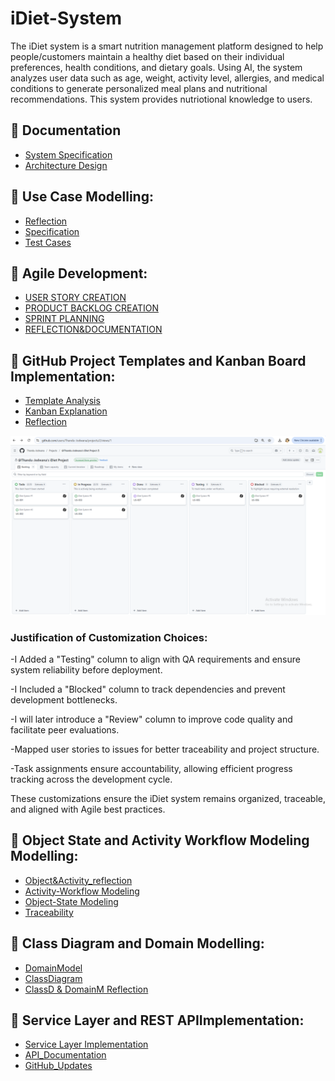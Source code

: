 # iDiet-System
The iDiet system is a smart nutrition management platform designed to help people/customers maintain a healthy diet based on their individual preferences, health conditions, and dietary goals. Using AI, the system analyzes user data such as age, weight, activity level, allergies, and medical conditions to generate personalized meal plans and nutritional recommendations.
This system provides nutriotional knowledge to users.



## 📄 Documentation
- [System Specification](SPECIFICATION.md)
- [Architecture Design](ARCHITECTURE.md)

## 📄 Use Case Modelling:
- [Reflection](REFLECTION.md)
- [Specification](Specification.md)
- [Test Cases](TEST-CASES.md)

## 📄 Agile Development:
- [USER STORY CREATION](USER-STORY-CREATION.md)
- [PRODUCT BACKLOG CREATION](PRODUCT-BACKLOG-CREATION.md)
- [SPRINT PLANNING](SPRINT-PLANNING.md)
- [REFLECTION&DOCUMENTATION](REFLECTION&DOCUMEMTATION.md)

## 📄 GitHub Project Templates and Kanban Board Implementation:
- [Template Analysis](template_analysis.md)
- [Kanban Explanation](kanban_explanation.md)
- [Reflection](reflection.md)

 ![Image Alt](https://github.com/Thandu-Jodwana/iDiet-System/blob/dcf1bae3f34f42bffaad665552d2be23575b28b3/Screenshot%202025-03-30%20231521.png)

### Justification of Customization Choices:
-I Added a "Testing" column to align with QA requirements and ensure system reliability before deployment.

-I Included a "Blocked" column to track dependencies and prevent development bottlenecks.

-I will later introduce a "Review" column to improve code quality and facilitate peer evaluations.

-Mapped user stories to issues for better traceability and project structure.

-Task assignments ensure accountability, allowing efficient progress tracking across the development cycle.

These customizations ensure the iDiet system remains organized, traceable, and aligned with Agile best practices.



## 📄 Object State and Activity Workflow Modeling Modelling:
- [Object&Activity_reflection](object&activity_reflection.md)
- [Activity-Workflow Modeling](Activity-WorkflowModeling.md)
- [Object-State Modeling](Object-StateModeling.md)
- [Traceability](Traceability.md)

## 📄 Class Diagram and Domain Modelling:
- [DomainModel](domainmodel.md)
- [ClassDiagram](classdiagram.md)
- [ClassD & DomainM Reflection](classd&domainMreflection.md)

## 📄 Service Layer and REST APIImplementation:
- [Service Layer Implementation](src)
- [API_Documentation](API_Documentation.md)
- [GitHub_Updates](GitHub_Updates.md)
